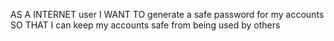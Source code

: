 AS A INTERNET user
I WANT TO generate a safe password for my accounts
SO THAT I can keep my accounts safe from being used by others
